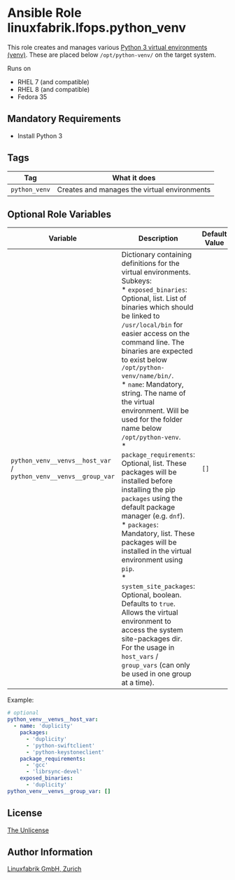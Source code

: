 # Ansible Role linuxfabrik.lfops.python_venv

This role creates and manages various [Python 3 virtual environments (venv)](https://docs.python.org/3/library/venv.html). These are placed below `/opt/python-venv/` on the target system.

Runs on

* RHEL 7 (and compatible)
* RHEL 8 (and compatible)
* Fedora 35


## Mandatory Requirements

* Install Python 3


## Tags

| Tag           | What it does                                 |
| ---           | ------------                                 |
| `python_venv` | Creates and manages the virtual environments |


## Optional Role Variables

| Variable | Description | Default Value |
| -------- | ----------- | ------------- |
| `python_venv__venvs__host_var` /<br> `python_venv__venvs__group_var` | Dictionary containing definitions for the virtual environments. Subkeys:<br> * `exposed_binaries`: Optional, list. List of binaries which should be linked to `/usr/local/bin` for easier access on the command line. The binaries are expected to exist below `/opt/python-venv/name/bin/`.<br> * `name`: Mandatory, string. The name of the virtual environment. Will be used for the folder name below `/opt/python-venv`.<br> * `package_requirements`: Optional, list. These packages will be installed before installing the pip `packages` using the default package manager (e.g. `dnf`).<br> * `packages`: Mandatory, list. These packages will be installed in the virtual environment using `pip`.<br> * `system_site_packages`:  Optional, boolean. Defaults to `true`. Allows the virtual environment to access the system site-packages dir.<br>For the usage in `host_vars` / `group_vars` (can only be used in one group at a time). | `[]` |

Example:
```yaml
# optional
python_venv__venvs__host_var:
  - name: 'duplicity'
    packages:
      - 'duplicity'
      - 'python-swiftclient'
      - 'python-keystoneclient'
    package_requirements:
      - 'gcc'
      - 'librsync-devel'
    exposed_binaries:
      - 'duplicity'
python_venv__venvs__group_var: []
```


## License

[The Unlicense](https://unlicense.org/)


## Author Information

[Linuxfabrik GmbH, Zurich](https://www.linuxfabrik.ch)

